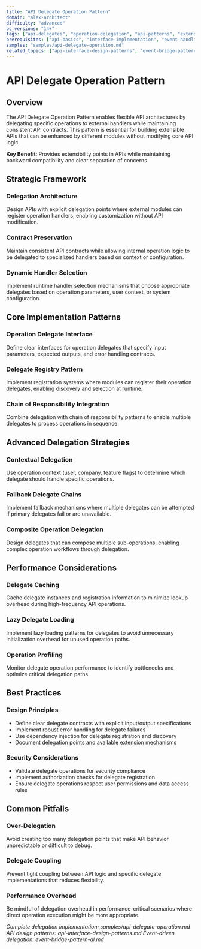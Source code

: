 ```yaml
---
title: "API Delegate Operation Pattern"
domain: "alex-architect"
difficulty: "advanced"
bc_versions: "14+"
tags: ["api-delegates", "operation-delegation", "api-patterns", "extensibility"]
prerequisites: ["api-basics", "interface-implementation", "event-handling"]
samples: "samples/api-delegate-operation.md"
related_topics: ["api-interface-design-patterns", "event-bridge-pattern-al"]
---
```


# API Delegate Operation Pattern

## Overview

The API Delegate Operation Pattern enables flexible API architectures by delegating specific operations to external handlers while maintaining consistent API contracts. This pattern is essential for building extensible APIs that can be enhanced by different modules without modifying core API logic.

**Key Benefit**: Provides extensibility points in APIs while maintaining backward compatibility and clear separation of concerns.

## Strategic Framework

### Delegation Architecture
Design APIs with explicit delegation points where external modules can register operation handlers, enabling customization without API modification.

### Contract Preservation
Maintain consistent API contracts while allowing internal operation logic to be delegated to specialized handlers based on context or configuration.

### Dynamic Handler Selection
Implement runtime handler selection mechanisms that choose appropriate delegates based on operation parameters, user context, or system configuration.

## Core Implementation Patterns

### Operation Delegate Interface
Define clear interfaces for operation delegates that specify input parameters, expected outputs, and error handling contracts.

### Delegate Registry Pattern
Implement registration systems where modules can register their operation delegates, enabling discovery and selection at runtime.

### Chain of Responsibility Integration
Combine delegation with chain of responsibility patterns to enable multiple delegates to process operations in sequence.

## Advanced Delegation Strategies

### Contextual Delegation
Use operation context (user, company, feature flags) to determine which delegate should handle specific operations.

### Fallback Delegate Chains
Implement fallback mechanisms where multiple delegates can be attempted if primary delegates fail or are unavailable.

### Composite Operation Delegation
Design delegates that can compose multiple sub-operations, enabling complex operation workflows through delegation.

## Performance Considerations

### Delegate Caching
Cache delegate instances and registration information to minimize lookup overhead during high-frequency API operations.

### Lazy Delegate Loading
Implement lazy loading patterns for delegates to avoid unnecessary initialization overhead for unused operation paths.

### Operation Profiling
Monitor delegate operation performance to identify bottlenecks and optimize critical delegation paths.

## Best Practices

### Design Principles
- Define clear delegate contracts with explicit input/output specifications
- Implement robust error handling for delegate failures
- Use dependency injection for delegate registration and discovery
- Document delegation points and available extension mechanisms

### Security Considerations
- Validate delegate operations for security compliance
- Implement authorization checks for delegate registration
- Ensure delegate operations respect user permissions and data access rules

## Common Pitfalls

### Over-Delegation
Avoid creating too many delegation points that make API behavior unpredictable or difficult to debug.

### Delegate Coupling
Prevent tight coupling between API logic and specific delegate implementations that reduces flexibility.

### Performance Overhead
Be mindful of delegation overhead in performance-critical scenarios where direct operation execution might be more appropriate.

*Complete delegation implementation: samples/api-delegate-operation.md*
*API design patterns: api-interface-design-patterns.md*
*Event-driven delegation: event-bridge-pattern-al.md*